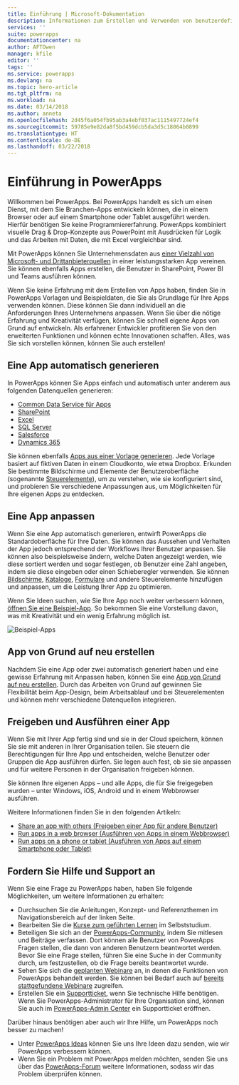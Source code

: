 ```yaml
---
title: Einführung | Microsoft-Dokumentation
description: Informationen zum Erstellen und Verwenden von benutzerdefinierten Unternehmens-Apps mit Microsoft PowerApps
services: ''
suite: powerapps
documentationcenter: na
author: AFTOwen
manager: kfile
editor: ''
tags: ''
ms.service: powerapps
ms.devlang: na
ms.topic: hero-article
ms.tgt_pltfrm: na
ms.workload: na
ms.date: 03/14/2018
ms.author: anneta
ms.openlocfilehash: 2d45f6a054fb95ab3a4ebf037ac1115497724ef4
ms.sourcegitcommit: 59785e9e82da8f5bd459dcb5da3d5c18064b0899
ms.translationtype: HT
ms.contentlocale: de-DE
ms.lasthandoff: 03/22/2018
---
```

# <a name="introduction-to-powerapps"></a>Einführung in PowerApps
Willkommen bei PowerApps. Bei PowerApps handelt es sich um einen Dienst, mit dem Sie Branchen-Apps entwickeln können, die in einem Browser oder auf einem Smartphone oder Tablet ausgeführt werden. Hierfür benötigen Sie keine Programmiererfahrung. PowerApps kombiniert visuelle Drag & Drop-Konzepte aus PowerPoint mit Ausdrücken für Logik und das Arbeiten mit Daten, die mit Excel vergleichbar sind.

Mit PowerApps können Sie Unternehmensdaten aus [einer Vielzahl von Microsoft- und Drittanbieterquellen](connections-list.md) in einer leistungsstarken App vereinen. Sie können ebenfalls Apps erstellen, die Benutzer in SharePoint, Power BI und Teams ausführen können.

Wenn Sie keine Erfahrung mit dem Erstellen von Apps haben, finden Sie in PowerApps Vorlagen und Beispieldaten, die Sie als Grundlage für Ihre Apps verwenden können. Diese können Sie dann individuell an die Anforderungen Ihres Unternehmens anpassen. Wenn Sie über die nötige Erfahrung und Kreativität verfügen, können Sie schnell eigene Apps von Grund auf entwickeln. Als erfahrener Entwickler profitieren Sie von den erweiterten Funktionen und können echte Innovationen schaffen. Alles, was Sie sich vorstellen können, können Sie auch erstellen!

## <a name="generate-an-app-automatically"></a>Eine App automatisch generieren
In PowerApps können Sie Apps einfach und automatisch unter anderem aus folgenden Datenquellen generieren:

* [Common Data Service für Apps](data-platform-create-app.md)
* [SharePoint](app-from-sharepoint.md)
* [Excel](get-started-create-from-data.md)
* [SQL Server](connections/connection-azure-sqldatabase.md)
* [Salesforce](add-manage-connections.md)
* [Dynamics 365](connections/connection-dynamics-crmonline.md)

Sie können ebenfalls [Apps aus einer Vorlage generieren](get-started-test-drive.md). Jede Vorlage basiert auf fiktiven Daten in einem Cloudkonto, wie etwa Dropbox. Erkunden Sie bestimmte Bildschirme und Elemente der Benutzeroberfläche (sogenannte [Steuerelemente](reference-properties.md)), um zu verstehen, wie sie konfiguriert sind, und probieren Sie verschiedene Anpassungen aus, um Möglichkeiten für Ihre eigenen Apps zu entdecken.

## <a name="customize-an-app"></a>Eine App anpassen
Wenn Sie eine App automatisch generieren, entwirft PowerApps die Standardoberfläche für Ihre Daten. Sie können das Aussehen und Verhalten der App jedoch entsprechend der Workflows Ihrer Benutzer anpassen. Sie können also beispielsweise ändern, welche Daten angezeigt werden, wie diese sortiert werden und sogar festlegen, ob Benutzer eine Zahl angeben, indem sie diese eingeben oder einen Schieberegler verwenden. Sie können [Bildschirme](add-screen-context-variables.md), [Kataloge](customize-layout-sharepoint.md), [Formulare](customize-forms-sharepoint.md) und andere Steuerelemente hinzufügen und anpassen, um die Leistung Ihrer App zu optimieren.

Wenn Sie Ideen suchen, wie Sie Ihre App noch weiter verbessern können, [öffnen Sie eine Beispiel-App](open-and-run-a-sample-app.md). So bekommen Sie eine Vorstellung davon, was mit Kreativität und ein wenig Erfahrung möglich ist.

![Beispiel-Apps](./media/getting-started/sample-apps.png)

## <a name="create-an-app-from-scratch"></a>App von Grund auf neu erstellen
Nachdem Sie eine App oder zwei automatisch generiert haben und eine gewisse Erfahrung mit Anpassen haben, können Sie eine [App von Grund auf neu erstellen](get-started-create-from-blank.md). Durch das Arbeiten von Grund auf gewinnen Sie Flexibilität beim App-Design, beim Arbeitsablauf und bei Steuerelementen und können mehr verschiedene Datenquellen integrieren.

## <a name="share-and-run-an-app"></a>Freigeben und Ausführen einer App
Wenn Sie mit Ihrer App fertig sind und sie in der Cloud speichern, können Sie sie mit anderen in Ihrer Organisation teilen. Sie steuern die Berechtigungen für Ihre App und entscheiden, welche Benutzer oder Gruppen die App ausführen dürfen. Sie legen auch fest, ob sie sie anpassen und für weitere Personen in der Organisation freigeben können.

Sie können Ihre eigenen Apps – und alle Apps, die für Sie freigegeben wurden – unter Windows, iOS, Android und in einem Webbrowser ausführen.

Weitere Informationen finden Sie in den folgenden Artikeln:

* [Share an app with others (Freigeben einer App für andere Benutzer)](share-app.md)
* [Run apps in a web browser (Ausführen von Apps in einem Webbrowser)](../../user/run-app-browser.md)
* [Run apps on a phone or tablet (Ausführen von Apps auf einem Smartphone oder Tablet)](../../user/run-app-client.md)

## <a name="get-help-and-support"></a>Fordern Sie Hilfe und Support an
Wenn Sie eine Frage zu PowerApps haben, haben Sie folgende Möglichkeiten, um weitere Informationen zu erhalten:

* Durchsuchen Sie die Anleitungen, Konzept- und Referenzthemen im Navigationsbereich auf der linken Seite.
* Bearbeiten Sie die [Kurse zum geführten Lernen](https://docs.microsoft.com/powerapps/guided-learning/) im Selbststudium.
* Beteiligen Sie sich an der [PowerApps-Community](https://aka.ms/powerapps-community), indem Sie mitlesen und Beiträge verfassen. Dort können alle Benutzer von PowerApps Fragen stellen, die dann von anderen Benutzern beantwortet werden. Bevor Sie eine Frage stellen, führen Sie eine Suche in der Community durch, um festzustellen, ob die Frage bereits beantwortet wurde.
* Sehen Sie sich die [geplanten Webinare](webinars-listing.md#upcoming-webinars) an, in denen die Funktionen von PowerApps behandelt werden. Sie können bei Bedarf auch auf [bereits stattgefundene Webinare](webinars-listing.md#past-webinars) zugreifen.
* Erstellen Sie ein [Supportticket](https://powerapps.microsoft.com/support/pro/), wenn Sie technische Hilfe benötigen. Wenn Sie PowerApps-Administrator für Ihre Organisation sind, können Sie auch im [PowerApps-Admin Center](https://portal.office.com/Support/Support.aspx) ein Supportticket eröffnen.

Darüber hinaus benötigen aber auch wir Ihre Hilfe, um PowerApps noch besser zu machen!

* Unter [PowerApps Ideas](https://powerusers.microsoft.com/t5/PowerApps-Ideas/idb-p/PowerAppsIdeas) können Sie uns Ihre Ideen dazu senden, wie wir PowerApps verbessern können.
* Wenn Sie ein Problem mit PowerApps melden möchten, senden Sie uns über das [PowerApps-Forum](https://powerusers.microsoft.com/t5/General-Discussion/bd-p/PowerAppsForum1) weitere Informationen, sodass wir das Problem überprüfen können.
